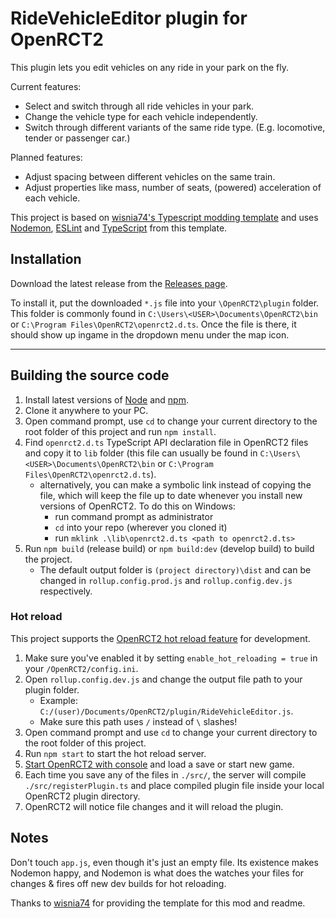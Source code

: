 # RideVehicleEditor plugin for OpenRCT2

This plugin lets you edit vehicles on any ride in your park on the fly.

Current features:
- Select and switch through all ride vehicles in your park.
- Change the vehicle type for each vehicle independently.
- Switch through different variants of the same ride type. (E.g. locomotive, tender or passenger car.)

Planned features:
- Adjust spacing between different vehicles on the same train.
- Adjust properties like mass, number of seats, (powered) acceleration of each vehicle.

This project is based on [wisnia74's Typescript modding template](https://github.com/wisnia74/openrct2-typescript-mod-template) and uses [Nodemon](https://nodemon.io/), [ESLint](https://eslint.org/) and [TypeScript](https://www.typescriptlang.org/) from this template.

## Installation

Download the latest release from the [Releases page](https://github.com/Basssiiie/OpenRCT2-RideVehicleEditor/releases).

To install it, put the downloaded `*.js` file into your `\OpenRCT2\plugin` folder. This folder is commonly found in `C:\Users\<USER>\Documents\OpenRCT2\bin` or `C:\Program Files\OpenRCT2\openrct2.d.ts`. Once the file is there, it should show up ingame in the dropdown menu under the map icon.

---

## Building the source code

1. Install latest versions of [Node](https://nodejs.org/en/) and [npm](https://www.npmjs.com/get-npm).
2. Clone it anywhere to your PC.
3. Open command prompt, use `cd` to change your current directory to the root folder of this project and run `npm install`.
4. Find `openrct2.d.ts` TypeScript API declaration file in OpenRCT2 files and copy it to `lib` folder (this file can usually be found in `C:\Users\<USER>\Documents\OpenRCT2\bin` or `C:\Program Files\OpenRCT2\openrct2.d.ts`).
    - alternatively, you can make a symbolic link instead of copying the file, which will keep the file up to date whenever you install new versions of OpenRCT2. To do this on Windows:
      - run command prompt as administrator
      - `cd` into your repo (wherever you cloned it)
      - run `mklink .\lib\openrct2.d.ts <path to openrct2.d.ts>`  
5. Run `npm build` (release build) or `npm build:dev` (develop build) to build the project.
    - The default output folder is `(project directory)\dist` and can be changed in `rollup.config.prod.js` and `rollup.config.dev.js` respectively.

### Hot reload

This project supports the [OpenRCT2 hot reload feature](https://github.com/OpenRCT2/OpenRCT2/blob/master/distribution/scripting.md#writing-scripts) for development.

1. Make sure you've enabled it by setting `enable_hot_reloading = true` in your `/OpenRCT2/config.ini`.
2. Open `rollup.config.dev.js` and change the output file path to your plugin folder. 
    - Example: `C:/(user)/Documents/OpenRCT2/plugin/RideVehicleEditor.js`.
    - Make sure this path uses `/` instead of `\` slashes!
3. Open command prompt and use `cd` to change your current directory to the root folder of this project.
4. Run `npm start` to start the hot reload server.
5. [Start OpenRCT2 with console](https://github.com/OpenRCT2/OpenRCT2/blob/master/distribution/scripting.md#writing-scripts) and load a save or start new game.
6. Each time you save any of the files in `./src/`, the server will compile `./src/registerPlugin.ts` and place compiled plugin file inside your local OpenRCT2 plugin directory.
7. OpenRCT2 will notice file changes and it will reload the plugin.

## Notes

Don't touch `app.js`, even though it's just an empty file. Its existence makes Nodemon happy, and Nodemon is what does the watches your files for changes & fires off new dev builds for hot reloading.

Thanks to [wisnia74](https://github.com/wisnia74/openrct2-typescript-mod-template) for providing the template for this mod and readme.
